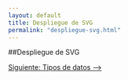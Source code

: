 ```yaml
---
layout: default
title: Despliegue de SVG
permalink: "despliegue-svg.html"
---
```

##Despliegue de SVG

[Siguiente: Tipos de datos -->]({{site.url}}/tipos-datos.html)